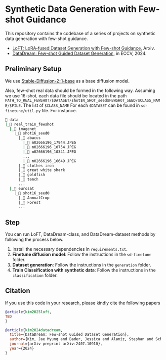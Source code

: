 # Synthetic Data Generation with Few-shot Guidance

This repository contains the codebase of a series of projects on synthetic data generation with few-shot guidance. 

* [LoFT: LoRA-fused Dataset Generation with Few-shot Guidance](TBD), Arxiv.
* [DataDream: Few-shot Guided Dataset Generation](https://arxiv.org/pdf/2407.10910), in ECCV, 2024.


## Preliminary Setup
We use [Stable-Diffusion-2-1-base](https://huggingface.co/stabilityai/stable-diffusion-2-1-base) as a base diffusion model.

Also, few-shot real data should be formed in the following way. Assuming we use 16-shot, each data file should be located in the path `PATH_TO_REAL_FEWSHOT/$DATASET/shot$N_SHOT_seed$FEWSHOT_SEED/$CLASS_NAME/$FILE`. The list of `$CLASS_NAME` For each `$DATASET` can be found in `sd-finetune/util.py` file. For instance.
```bash
📂 data
|_📂 real_train_fewshot
  |_📂 imagenet
    |_📂 shot16_seed0
      |_📂 abacus
        |_📄 n02666196_17944.JPEG
        |_📄 n02666196_10754.JPEG
        |_📄 n02666196_10341.JPEG
        ...
        |_📄 n02666196_16649.JPEG
      |_📂 clothes iron
      |_📂 great white shark
      |_📂 goldfish
      |_📂 tench
      ...
  |_📂 eurosat
    |_📂 shot16_seed0
      |_📂 AnnualCrop
      |_📂 Forest
      ...
```


## Step

You can run LoFT, DataDream-class, and DataDream-dataset methods by following the process below.
1. Install the necessary dependencies in `requirements.txt`.
2. **Finetune diffusion model**: Follow the instructions in the `sd-finetune` folder.
3. **Dataset generation**: Follow the instructions in the `generation` folder.
4. **Train Classification with synthetic data**: Follow the instructions in the `classification` folder.

## Citation

If you use this code in your research, please kindly cite the following papers

```bibtex
@article{kim2025loft,
TBD
}

@article{kim2024datadream,
  title={DataDream: Few-shot Guided Dataset Generation},
  author={Kim, Jae Myung and Bader, Jessica and Alaniz, Stephan and Schmid, Cordelia and Akata, Zeynep},
  journal={arXiv preprint arXiv:2407.10910},
  year={2024}
}
```
